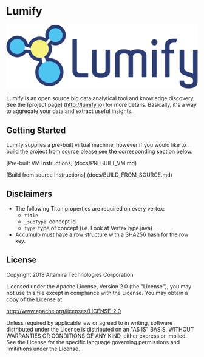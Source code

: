 # Lumify

![ScreenShot](web/src/main/webapp/img/lumify-logo.png?raw=true)

Lumify is an open source big data analytical tool and knowledge discovery. See the [project page] (http://lumify.io) for more details. Basically, it's a way to aggregate your data and extract useful insights.

## Getting Started

Lumify supplies a pre-built virtual machine, however if you would like to build the project from source please see the corresponding section below.

[Pre-built VM Instructions] (docs/PREBUILT_VM.md)

[Build from source Instructions] (docs/BUILD_FROM_SOURCE.md)

## Disclaimers
* The following Titan properties are required on every vertex:
    * ```title```
    * ```_subType```: concept id
    * ```type```: type of concept (i.e. Look at VertexType.java)
* Accumulo must have a row structure with a SHA256 hash for the row key.

## License

Copyright 2013 Altamira Technologies Corporation

Licensed under the Apache License, Version 2.0 (the "License");
you may not use this file except in compliance with the License.
You may obtain a copy of the License at

   http://www.apache.org/licenses/LICENSE-2.0

Unless required by applicable law or agreed to in writing, software
distributed under the License is distributed on an "AS IS" BASIS,
WITHOUT WARRANTIES OR CONDITIONS OF ANY KIND, either express or implied.
See the License for the specific language governing permissions and
limitations under the License.

